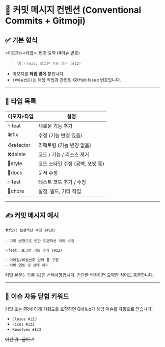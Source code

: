 # 💬 커밋 메시지 컨벤션 (Conventional Commits + Gitmoji)

## ✅ 기본 형식

<이모지><타입>: 변경 요약 (#이슈 번호)

> 예: `✨feat: 로그인 기능 추가 (#12)`

- 이모지를 **타입 앞에** 붙입니다.
- `(#이슈번호)`는 해당 작업과 관련된 GitHub Issue 번호입니다.

---

## 🧱 타입 목록

| 이모지+타입     | 설명                   |
|------------|----------------------|
| ✨feat      | 새로운 기능 추가            |
| 🛠️fix     | 수정 (기능 변경 있음)        |
| ♻️refactor | 리팩토링 (기능 변경 없음)      |
| ❌delete    | 코드 / 기능 / 리소스 제거     |
| 🎨style    | 코드 스타일 수정 (공백, 포맷 등) |
| 📝docs     | 문서 수정                |
| ✅test      | 테스트 코드 추가 / 수정       |
| 🧹chore    | 설정, 빌드, 기타 작업        |
---

## ✍️ 커밋 메시지 예시

```
🛠️fix: 트랜잭션 수정 (#10)

- 기획 변경으로 인한 트랜잭션 처리 수정
```

```
✨feat: 로그인 기능 추가 (#12)

- 이메일/비밀번호 입력 폼 구현
- 서버 연동 및 상태 처리
```

커밋 본문(- 목록 등)은 선택사항입니다. 간단한 변경이면 요약만 적어도 충분합니다.

---

## 🔗 이슈 자동 닫힘 키워드

커밋 또는 PR에 아래 키워드를 포함하면 GitHub가 해당 이슈를 자동으로 닫습니다:

- `Closes #123`
- `Fixes #123`
- `Resolves #123`

~~이건 뭐.. 굳이..?~~